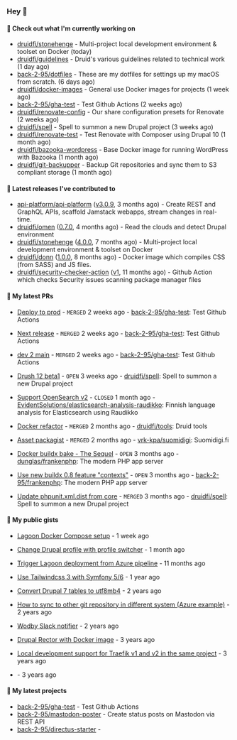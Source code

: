 ### Hey 👋

#### 👷 Check out what I'm currently working on


- [druidfi/stonehenge](https://github.com/druidfi/stonehenge) - Multi-project local development environment &amp; toolset on Docker (today)
- [druidfi/guidelines](https://github.com/druidfi/guidelines) - Druid&#39;s various guidelines related to technical work (1 day ago)
- [back-2-95/dotfiles](https://github.com/back-2-95/dotfiles) - These are my dotfiles for settings up my macOS from scratch. (6 days ago)
- [druidfi/docker-images](https://github.com/druidfi/docker-images) - General use Docker images for projects (1 week ago)
- [back-2-95/gha-test](https://github.com/back-2-95/gha-test) - Test Github Actions (2 weeks ago)
- [druidfi/renovate-config](https://github.com/druidfi/renovate-config) - Our share configuration presets for Renovate (2 weeks ago)
- [druidfi/spell](https://github.com/druidfi/spell) - Spell to summon a new Drupal project (3 weeks ago)
- [druidfi/renovate-test](https://github.com/druidfi/renovate-test) - Test Renovate with Composer using Drupal 10 (1 month ago)
- [druidfi/bazooka-wordpress](https://github.com/druidfi/bazooka-wordpress) - Base Docker image for running WordPress with Bazooka (1 month ago)
- [druidfi/git-backupper](https://github.com/druidfi/git-backupper) - Backup Git repositories and sync them to S3 compliant storage (1 month ago)


#### 🔭 Latest releases I've contributed to


- [api-platform/api-platform](https://github.com/api-platform/api-platform) ([v3.0.9](https://github.com/api-platform/api-platform/releases/tag/v3.0.9), 3 months ago) - Create REST and GraphQL APIs, scaffold Jamstack webapps, stream changes in real-time.
- [druidfi/omen](https://github.com/druidfi/omen) ([0.7.0](https://github.com/druidfi/omen/releases/tag/0.7.0), 4 months ago) - Read the clouds and detect Drupal environment
- [druidfi/stonehenge](https://github.com/druidfi/stonehenge) ([4.0.0](https://github.com/druidfi/stonehenge/releases/tag/4.0.0), 7 months ago) - Multi-project local development environment &amp; toolset on Docker
- [druidfi/donn](https://github.com/druidfi/donn) ([1.0.0](https://github.com/druidfi/donn/releases/tag/1.0.0), 8 months ago) - Docker image which compiles CSS (from SASS) and JS files.
- [druidfi/security-checker-action](https://github.com/druidfi/security-checker-action) ([v1](https://github.com/druidfi/security-checker-action/releases/tag/v1), 11 months ago) - Github Action which checks Security issues scanning package manager files

#### 🌱 My latest PRs


- [Deploy to prod](https://github.com/back-2-95/gha-test/pull/3) - `MERGED` 2 weeks ago - [back-2-95/gha-test](https://github.com/back-2-95/gha-test): Test Github Actions

- [Next release](https://github.com/back-2-95/gha-test/pull/2) - `MERGED` 2 weeks ago - [back-2-95/gha-test](https://github.com/back-2-95/gha-test): Test Github Actions

- [dev 2 main](https://github.com/back-2-95/gha-test/pull/1) - `MERGED` 2 weeks ago - [back-2-95/gha-test](https://github.com/back-2-95/gha-test): Test Github Actions

- [Drush 12 beta1](https://github.com/druidfi/spell/pull/44) - `OPEN` 3 weeks ago - [druidfi/spell](https://github.com/druidfi/spell): Spell to summon a new Drupal project

- [Support OpenSearch v2](https://github.com/EvidentSolutions/elasticsearch-analysis-raudikko/pull/11) - `CLOSED` 1 month ago - [EvidentSolutions/elasticsearch-analysis-raudikko](https://github.com/EvidentSolutions/elasticsearch-analysis-raudikko): Finnish language analysis for Elasticsearch using Raudikko

- [Docker refactor](https://github.com/druidfi/tools/pull/12) - `MERGED` 2 months ago - [druidfi/tools](https://github.com/druidfi/tools): Druid tools

- [Asset packagist](https://github.com/vrk-kpa/suomidigi/pull/315) - `MERGED` 2 months ago - [vrk-kpa/suomidigi](https://github.com/vrk-kpa/suomidigi): Suomidigi.fi

- [Docker buildx bake - The Sequel](https://github.com/dunglas/frankenphp/pull/133) - `OPEN` 3 months ago - [dunglas/frankenphp](https://github.com/dunglas/frankenphp): The modern PHP app server

- [Use new buildx 0.8 feature &#34;contexts&#34;](https://github.com/back-2-95/frankenphp/pull/1) - `OPEN` 3 months ago - [back-2-95/frankenphp](https://github.com/back-2-95/frankenphp): The modern PHP app server

- [Update phpunit.xml.dist from core](https://github.com/druidfi/spell/pull/43) - `MERGED` 3 months ago - [druidfi/spell](https://github.com/druidfi/spell): Spell to summon a new Drupal project


#### 🌱 My public gists


- [Lagoon Docker Compose setup](https://gist.github.com/c4b777d87467c3c2abc8afb99a86be1e) - 1 week ago

- [Change Drupal profile with profile switcher](https://gist.github.com/c3f5453655dd21633bf9fbdd1bd5f55d) - 1 month ago

- [Trigger Lagoon deployment from Azure pipeline](https://gist.github.com/bb73dc3d76cdae889ed4bd87930682f9) - 11 months ago

- [Use Tailwindcss 3 with Symfony 5/6](https://gist.github.com/3d059e4443ee8f028ab5c8c20b602b2f) - 1 year ago

- [Convert Drupal 7 tables to utf8mb4](https://gist.github.com/ef42b2ce2f464cd2ce5bd5fb579ab3ab) - 2 years ago

- [How to sync to other git repository in different system (Azure example)](https://gist.github.com/e23d1f9e1450d6b45e0ca190edfb986e) - 2 years ago

- [Wodby Slack notifier](https://gist.github.com/ff0fe5c5d93051b727195fc889a9f34d) - 2 years ago

- [Drupal Rector with Docker image](https://gist.github.com/fe39495086cdace14d521454451432f7) - 3 years ago

- [Local development support for Traefik v1 and v2 in the same project](https://gist.github.com/3fe30a9fe538d3abb1198aa6ed766559) - 3 years ago

- [](https://gist.github.com/ce42754ae29000faaeb3b7df89ae15a3) - 3 years ago


#### 🌱 My latest projects


- [back-2-95/gha-test](https://github.com/back-2-95/gha-test) - Test Github Actions
- [back-2-95/mastodon-poster](https://github.com/back-2-95/mastodon-poster) - Create status posts on Mastodon via REST API
- [back-2-95/directus-starter](https://github.com/back-2-95/directus-starter) - 
